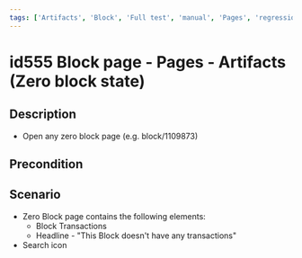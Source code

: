 ```yaml
---
tags: ['Artifacts', 'Block', 'Full test', 'manual', 'Pages', 'regression', 'Zero block', 'ZKF-2427', 'Active']
---
```


# id555 Block page - Pages - Artifacts (Zero block state)

## Description
  - Open any zero block page (e.g. block/1109873)

## Precondition


## Scenario
- Zero Block page contains the following elements:
    - Block Transactions
    - Headline - "This Block doesn't have any transactions"
- Search icon
